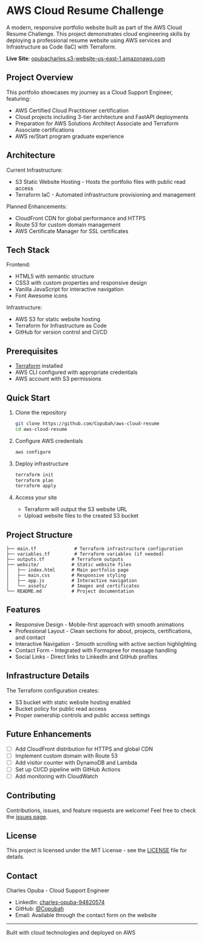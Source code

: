 # AWS Cloud Resume Challenge

A modern, responsive portfolio website built as part of the AWS Cloud Resume Challenge. This project demonstrates cloud engineering skills by deploying a professional resume website using AWS services and Infrastructure as Code (IaC) with Terraform.

**Live Site**: [opubacharles.s3-website-us-east-1.amazonaws.com](http://opubacharles.s3-website-us-east-1.amazonaws.com/)

## Project Overview

This portfolio showcases my journey as a Cloud Support Engineer, featuring:
- AWS Certified Cloud Practitioner certification
- Cloud projects including 3-tier architecture and FastAPI deployments
- Preparation for AWS Solutions Architect Associate and Terraform Associate certifications
- AWS re/Start program graduate experience

## Architecture

Current Infrastructure:
- S3 Static Website Hosting - Hosts the portfolio files with public read access
- Terraform IaC - Automated infrastructure provisioning and management

Planned Enhancements:
- CloudFront CDN for global performance and HTTPS
- Route 53 for custom domain management
- AWS Certificate Manager for SSL certificates

## Tech Stack

Frontend:
- HTML5 with semantic structure
- CSS3 with custom properties and responsive design
- Vanilla JavaScript for interactive navigation
- Font Awesome icons

Infrastructure:
- AWS S3 for static website hosting
- Terraform for Infrastructure as Code
- GitHub for version control and CI/CD

## Prerequisites

- [Terraform](https://www.terraform.io/downloads.html) installed
- AWS CLI configured with appropriate credentials
- AWS account with S3 permissions

## Quick Start

1. Clone the repository
   ```bash
   git clone https://github.com/Copubah/aws-cloud-resume
   cd aws-cloud-resume
   ```

2. Configure AWS credentials
   ```bash
   aws configure
   ```

3. Deploy infrastructure
   ```bash
   terraform init
   terraform plan
   terraform apply
   ```

4. Access your site
   - Terraform will output the S3 website URL
   - Upload website files to the created S3 bucket

## Project Structure

```
├── main.tf              # Terraform infrastructure configuration
├── variables.tf         # Terraform variables (if needed)
├── outputs.tf          # Terraform outputs
├── website/            # Static website files
│   ├── index.html      # Main portfolio page
│   ├── main.css        # Responsive styling
│   ├── app.js          # Interactive navigation
│   └── assets/         # Images and certificates
└── README.md           # Project documentation
```

## Features

- Responsive Design - Mobile-first approach with smooth animations
- Professional Layout - Clean sections for about, projects, certifications, and contact
- Interactive Navigation - Smooth scrolling with active section highlighting
- Contact Form - Integrated with Formspree for message handling
- Social Links - Direct links to LinkedIn and GitHub profiles

## Infrastructure Details

The Terraform configuration creates:
- S3 bucket with static website hosting enabled
- Bucket policy for public read access
- Proper ownership controls and public access settings

## Future Enhancements

- [ ] Add CloudFront distribution for HTTPS and global CDN
- [ ] Implement custom domain with Route 53
- [ ] Add visitor counter with DynamoDB and Lambda
- [ ] Set up CI/CD pipeline with GitHub Actions
- [ ] Add monitoring with CloudWatch

## Contributing

Contributions, issues, and feature requests are welcome! Feel free to check the [issues page](https://github.com/Copubah/aws-cloud-resume/issues).

## License

This project is licensed under the MIT License - see the [LICENSE](LICENSE) file for details.

## Contact

Charles Opuba - Cloud Support Engineer
- LinkedIn: [charles-opuba-94820574](https://www.linkedin.com/in/charles-opuba-94820574/)
- GitHub: [@Copubah](https://github.com/Copubah)
- Email: Available through the contact form on the website

---

Built with cloud technologies and deployed on AWS
